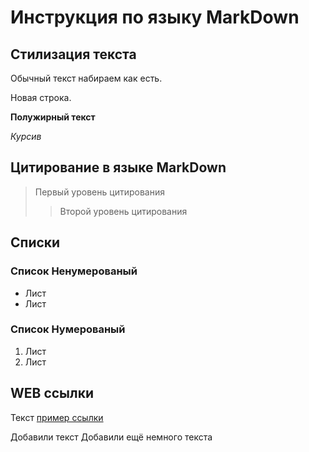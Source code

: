 # Инструкция по языку MarkDown

## Стилизация текста
Обычный текст набираем как есть.

Новая строка.

**Полужирный текст**

*Курсив*

## Цитирование в языке MarkDown
> Первый уровень цитирования
>> Второй уровень цитирования

## Cписки
### Список Ненумерованый
* Лист
* Лист

### Список Нумерованый
1. Лист
2. Лист

## WEB ссылки
Текст [пример ссылки](http.example.com "Всплывающая подсказка")

Добавили текст
Добавили ещё немного текста

